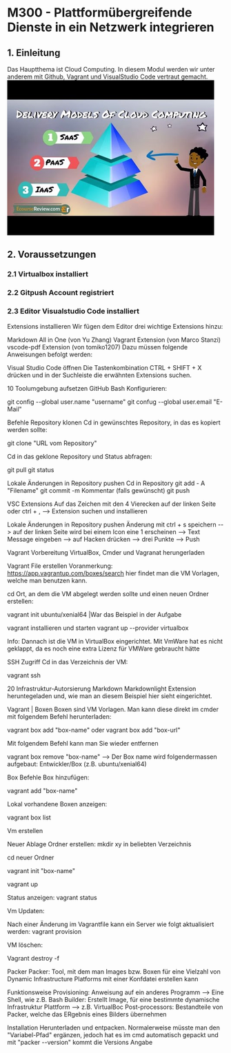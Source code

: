 # M300 - Plattformübergreifende  Dienste in ein Netzwerk integrieren

## 1. Einleitung

Das Hauptthema ist Cloud Computing. In diesem Modul werden wir unter anderem mit Github, Vagrant und VisualStudio Code vertraut gemacht. 
<img src="/Bilder/Bilder1.jpg" alt="Check"/>

## 2. Voraussetzungen
### 2.1 Virtualbox installiert
### 2.2 Gitpush Account registriert
### 2.3 Editor Visualstudio Code installiert
Extensions installieren
Wir fügen dem Editor drei wichtige Extensions hinzu:

Markdown All in One (von Yu Zhang)
Vagrant Extension (von Marco Stanzi)
vscode-pdf Extension (von tomiko1207)
Dazu müssen folgende Anweisungen befolgt werden:

Visual Studio Code öffnen
Die Tastenkombination CTRL + SHIFT + X drücken und in der Suchleiste die erwähnten Extensions suchen.

10 Toolumgebung aufsetzen
GitHub Bash
Konfigurieren:

git config --global user.name "username" git confug --global user.email "E-Mail"

Befehle
Repository klonen
Cd in gewünschtes Repository, in das es kopiert werden sollte:

git clone "URL vom Repository"

Cd in das geklone Repository und Status abfragen:

git pull git status

Lokale Änderungen in Repository pushen
Cd in Repository git add - A "Filename" git commit -m Kommentar (falls gewünscht) git push

VSC
Extensions
Auf das Zeichen mit den 4 Vierecken auf der linken Seite oder ctrl + , --> Extension suchen und installieren

Lokale Änderungen in Repository pushen
Änderung mit ctrl + s speichern --> auf der linken Seite wird bei einem Icon eine 1 erscheinen --> Text Message eingeben --> auf Hacken drücken --> drei Punkte --> Push

Vagrant
Vorbereitung
VirtualBox, Cmder und Vagranat herungerladen

Vagrant File erstellen
Voranmerkung: https://app.vagrantup.com/boxes/search hier findet man die VM Vorlagen, welche man benutzen kann.

cd Ort, an dem die VM abgelegt werden sollte und einen neuen Ordner erstellen:

vagrant init ubuntu/xenial64 |War das Beispiel in der Aufgabe

vagrant installieren und starten
vagrant up --provider virtualbox

Info: Dannach ist die VM in VirtualBox eingerichtet. Mit VmWare hat es nicht geklappt, da es noch eine extra Lizenz für VMWare gebraucht hätte

SSH Zugriff
Cd in das Verzeichnis der VM:

vagrant ssh

20 Infrastruktur-Autorsierung
Markdown
Markdownlight Extension heruntegeladen und, wie man an diesem Beispiel hier sieht eingerichtet.

Vagrant | Boxen
Boxen sind VM Vorlagen. Man kann diese direkt im cmder mit folgendem Befehl herunterladen:

vagrant box add "box-name" oder vagrant box add "box-url"

Mit folgendem Befehl kann man Sie wieder entfernen

vagrant box remove "box-name" --> Der Box name wird folgendermassen aufgebaut: Entwickler/Box (z.B. ubuntu/xenial64)

Box Befehle
Box hinzufügen:

vagrant add "box-name"

Lokal vorhandene Boxen anzeigen:

vagrant box list

Vm erstellen

Neuer Ablage Ordner erstellen: mkdir xy in beliebten Verzeichnis

cd neuer Ordner

vagrant init "box-name"

vagrant up

Status anzeigen: vagrant status

Vm Updaten:

Nach einer Änderung im Vagrantfile kann ein Server wie folgt aktualisiert werden: vagrant provision

VM löschen:

Vagrant destroy -f

Packer
Packer: Tool, mit dem man Images bzw. Boxen für eine Vielzahl von Dynamic Infrastructure Platforms mit einer Konfdatei erstellen kann

Funktionsweise
Provisioning: Anweisung auf ein anderes Programm --> Eine Shell, wie z.B. Bash Builder: Erstellt Image, für eine bestimmte dynamische Infrastruktur Plattform --> z.B. VirtualBoc Post-processors: Bestandteile von Packer, welche das ERgebnis eines Bilders übernehmen

Installation
Herunterladen und entpacken. Normalerweise müsste man den "Variabel-Pfad" ergänzen, jedoch hat es im cmd automatisch gepackt und mit "packer --version" kommt die Versions Angabe